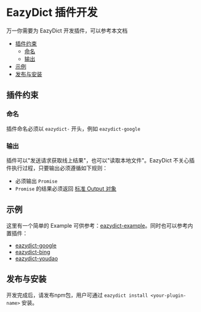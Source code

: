 # EazyDict 插件开发

万一你需要为 EazyDict 开发插件，可以参考本文档

<!-- TOC -->

- [插件约束](#插件约束)
    - [命名](#命名)
    - [输出](#输出)
- [示例](#示例)
- [发布与安装](#发布与安装)

<!-- /TOC -->

## 插件约束

### 命名

插件命名必须以 `eazydict-` 开头，例如 `eazydict-google`

### 输出

插件可以"发送请求获取线上结果"，也可以"读取本地文件"。EazyDict 不关心插件执行过程，只要输出必须遵循如下规则：

- 必须输出 `Promise`
- `Promise` 的结果必须返回 [标准 Output 对象](https://github.com/keenwon/eazydict-standard-output)

## 示例

这里有一个简单的 Example 可供参考：[eazydict-example](https://github.com/keenwon/eazydict-example)。同时也可以参考内置插件：

- [eazydict-google](http://github.com/keenwon/eazydict-google)
- [eazydict-bing](http://github.com/keenwon/eazydict-bing)
- [eazydict-youdao](http://github.com/keenwon/eazydict-youdao)

## 发布与安装

开发完成后，请发布npm包，用户可通过 `eazydict install <your-plugin-name>` 安装。
